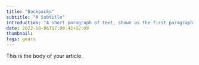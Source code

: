 ```yaml
---
title: "Backpacks"
subtitle: "A Subtitle"
introduction: "A short paragraph of text, shown as the first paragraph of the article, and on list pages."
date: 2022-10-06T17:00:42+02:00
thumbnail:
tags: gears
---
```

This is the body of your article.

